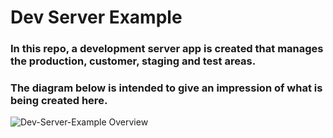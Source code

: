 # Dev Server Example

### In this repo, a development server app is created that manages the production, customer, staging and test areas.

### The diagram below is intended to give an impression of what is being created here.

![Dev-Server-Example Overview](images/dev-server-example.drawio.svg)